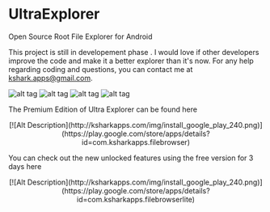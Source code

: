 UltraExplorer
=============

Open Source Root File Explorer for Android

This project is still in developement phase . I would love if other developers improve the code and make it a better
explorer than it's now. For any help regarding coding and questions, you can contact me at kshark.apps@gmail.com.


![alt tag](http://i.imgur.com/ybKuceV.png)    ![alt tag](http://i.imgur.com/hC2SlBs.png)
![alt tag](http://i.imgur.com/mfl9u40.png)    ![alt tag](http://i.imgur.com/qsyAIUo.png)

The Premium Edition of Ultra Explorer can be found here

<center>[![Alt Description](http://ksharkapps.com/img/install_google_play_240.png)](https://play.google.com/store/apps/details?id=com.ksharkapps.filebrowser)</center>


You can check out the new unlocked features using the free version for 3 days here

<center>[![Alt Description](http://ksharkapps.com/img/install_google_play_240.png)](https://play.google.com/store/apps/details?id=com.ksharkapps.filebrowserlite)</center>


